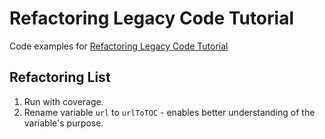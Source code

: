 # Refactoring Legacy Code Tutorial

Code examples for [Refactoring Legacy Code Tutorial](https://ibanfr.github.io/xp/tutorials/refactoring-legacy-code/)

## Refactoring List

1. Run with coverage.
2. Rename variable `url` to `urlToTOC` - enables better understanding of the variable's purpose.

